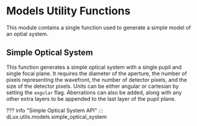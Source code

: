 # Models Utility Functions

This module contains a single function used to generate a simple model of an optial system.

## Simple Optical System

This function generates a simple optical system with a single pupil and single focal plane. It requires the diameter of the aperture, the number of pixels representing the wavefront, the number of detector pixels, and the size of the detector pixels. Units can be either angular or cartesian by setting the `angular` flag. Aberrations can also be added, along with any other extra layers to be appended to the last layer of the pupil plane.

??? info "Simple Optical System API"
    ::: dLux.utils.models.simple_optical_system
